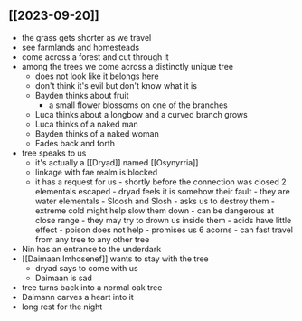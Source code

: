 ## [[2023-09-20]]
- the grass gets shorter as we travel
- see farmlands and homesteads
- come across a forest and cut through it
- among the trees we come across a distinctly unique tree
	- does not look like it belongs here
	- don't think it's evil but don't know what it is
	- Bayden thinks about fruit
		- a small flower blossoms on one of the branches
	- Luca thinks about a longbow and a curved branch grows
	- Luca thinks of a naked man
	- Bayden thinks of a naked woman
	- Fades back and forth
- tree speaks to us
	- it's actually a [[Dryad]] named [[Osynyrria]]
	- linkage with fae realm is blocked
	- it has a request for us
			- shortly before the connection was closed 2 elementals escaped
				- dryad feels it is somehow their fault
				- they are water elementals
					- Sloosh and Slosh
				- asks us to destroy them
			- extreme cold might help slow them down
			- can be dangerous at close range
			- they may try to drown us inside them
			- acids have little effect
			- poison does not help
			- promises us 6 acorns
				- can fast travel from any tree to any other tree
- Nin has an entrance to the underdark
- [[Daimaan Imhosenef]] wants to stay with the tree
	- dryad says to come with us
	- Daimaan is sad
- tree turns back into a normal oak tree
- Daimann carves a heart into it
- long rest for the night